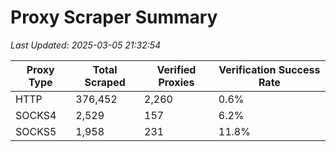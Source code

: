 # Proxy Scraper Summary

_Last Updated: 2025-03-05 21:32:54_

| Proxy Type | Total Scraped | Verified Proxies | Verification Success Rate |
|------------|--------------|------------------|--------------------------|
| HTTP | 376,452 | 2,260 | 0.6% |
| SOCKS4 | 2,529 | 157 | 6.2% |
| SOCKS5 | 1,958 | 231 | 11.8% |
